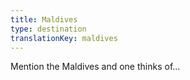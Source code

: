 ```yaml
---
title: Maldives
type: destination
translationKey: maldives
---
```

Mention the Maldives and one thinks of...